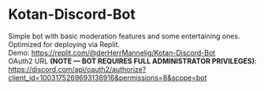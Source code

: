 # Kotan-Discord-Bot

Simple bot with basic moderation features and some entertaining ones.<br/>
Optimized for deploying via Replit.<br/>
Demo: https://replit.com/@derHerrMannelig/Kotan-Discord-Bot <br/>
OAuth2 URL **(NOTE — BOT REQUIRES FULL ADMINISTRATOR PRIVILEGES)**: https://discord.com/api/oauth2/authorize?client_id=1003175269693136916&permissions=8&scope=bot 
